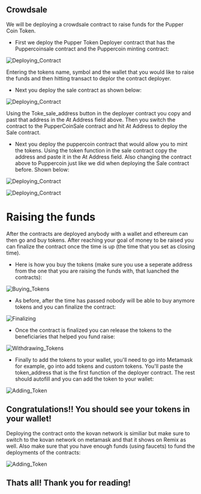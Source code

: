 ## Crowdsale
We will be deploying a crowdsale contract to raise funds for the Pupper Coin Token.

* First we deploy the Pupper Token Deployer contract that has the Puppercoinsale  contract and the Puppercoin minting contract: 

![Deploying_Contract](./Resources/PupperCoinDeployed_LI.jpg)

Entering the tokens name, symbol and the wallet that you would like to raise the funds and then hitting transact to deplor the contract deployer.

* Next you deploy the sale contract as shown below:

![Deploying_Contract](./Resources/PupperCoinSale_LI.jpg)

Using the Toke_sale_address button in the deployer contract you copy and past that address in the At Address field above. Then you switch the contract to the PupperCoinSale contract and hit At Address to deploy the Sale contract.

* Next you deploy the puppercoin contract that would allow you to mint the tokens. Using the token function in the sale contract copy the address and paste it in the At Address field. Also changing the contract above to Puppercoin just like we did when deploying the Sale contract before. Shown below:

![Deploying_Contract](./Resources/PupperCoinSaleToken_LI.jpg)

![Deploying_Contract](./Resources/PupperCoinSaleaddressdeploy_LI.jpg)

# Raising the funds

After the contracts are deployed anybody with a wallet and ethereum can then go and buy tokens. After reaching your goal of money to be raised you can finalize the contract once the time is up (the time that you set as closing time). 

* Here is how you buy the tokens (make sure you use a seperate address from the one that you are raising the funds with, that luanched the contracts):

![Buying_Tokens](./Resources/PupperCoinSaleBuy_LI.jpg)

* As before, after the time has passed nobody will be able to buy anymore tokens and you can finalize the contract:

![Finalizing](./Resources/FinalizingPupper_LI.jpg)

* Once the contract is finalized you can release the tokens to the beneficiaries that helped you fund raise: 

![Withdrawing_Tokens](./Resources/WithdrawingPupperToken_LI.jpg)

* Finally to add the tokens to your wallet, you'll need to go into Metamask for example, go into add tokens and custom tokens. You'll paste the token_address that is the first function of the deployer contract. The rest should autofill and you can add the token to your wallet:


![Adding_Token](./Resources/FinishingPupperTokens_LI.jpg)

## Congratulations!! You should see your tokens in your wallet!

Deploying the contract onto the kovan network is similiar but make sure to switch to the kovan network on metamask and that it shows on Remix as well. Also make sure that you have enough funds (using faucets) to fund the deployments of the contracts:

![Adding_Token](./Resources/PuppercoinKovan_LI.jpg)

## Thats all! Thank you for reading! 

